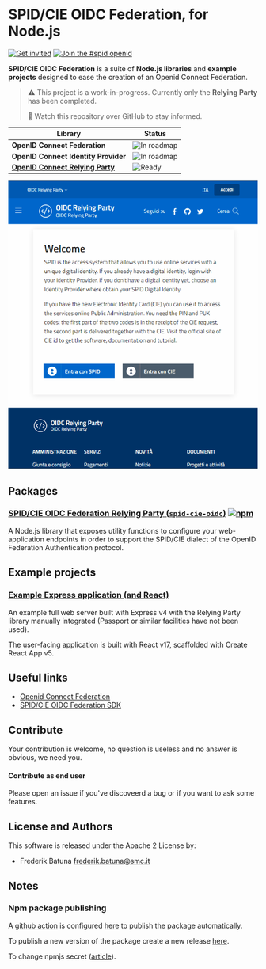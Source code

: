 # SPID/CIE OIDC Federation, for Node.js

[![Get invited](https://slack.developers.italia.it/badge.svg)](https://slack.developers.italia.it/)
[![Join the #spid openid](https://img.shields.io/badge/Slack%20channel-%23spid%20openid-blue.svg)](https://developersitalia.slack.com/archives/C7E85ED1N/)

**SPID/CIE OIDC Federation** is a suite of **Node.js libraries** and **example projects** designed to ease the creation of an Openid Connect Federation.

> ⚠️ This project is a work-in-progress. Currently only the **Relying Party** has been completed.
>
> 👀 Watch this repository over GitHub to stay informed.

| Library                                                | Status                        |
| ------------------------------------------------------ | ----------------------------- |
| **OpenID Connect Federation**                          | ![In roadmap][status-roadmap] |
| **OpenID Connect Identity Provider**                   | ![In roadmap][status-roadmap] |
| [**OpenID Connect Relying Party**][oidc-relying-party] | ![Ready][status-ready]        |

![preview](preview.gif)

## Packages

### [**SPID/CIE OIDC Federation Relying Party** (`spid-cie-oidc`)][oidc-relying-party] [![npm](https://img.shields.io/npm/v/spid-cie-oidc.svg)](https://www.npmjs.com/package/spid-cie-oidc)

A Node.js library that exposes utility functions to configure your web-application endpoints in order to support the SPID/CIE dialect of the OpenID Federation Authentication protocol.

## Example projects

### [**Example Express application (and React)**](examples/express-react-relying-party/README.md)

An example full web server built with Express v4 with the Relying Party library manually integrated (Passport or similar facilities have not been used).

The user-facing application is built with React v17, scaffolded with Create React App v5.

## Useful links

* [Openid Connect Federation](https://openid.net/specs/openid-connect-federation-1_0.html)
* [SPID/CIE OIDC Federation SDK](https://github.com/italia/spid-cie-oidc-django)

## Contribute

Your contribution is welcome, no question is useless and no answer is obvious, we need you.

#### Contribute as end user

Please open an issue if you've discoveerd a bug or if you want to ask some features.

## License and Authors

This software is released under the Apache 2 License by:

- Frederik Batuna <frederik.batuna@smc.it>

## Notes

### Npm package publishing

A [github action](https://github.com/features/actions) is configured [here](.github\workflows\npm-publish.yml) to publish the package automatically.

To publish a new version of the package create a new release [here](https://github.com/italia/spid-cie-oidc-nodejs/releases/new).

To change npmjs secret ([article](https://dev.to/astagi/publish-to-npm-using-github-actions-23fn)).

[oidc-relying-party]: relying-party/README.md
[status-roadmap]: https://img.shields.io/badge/status-in%20roadmap-inactive
[status-ready]: https://img.shields.io/badge/status-ready-success